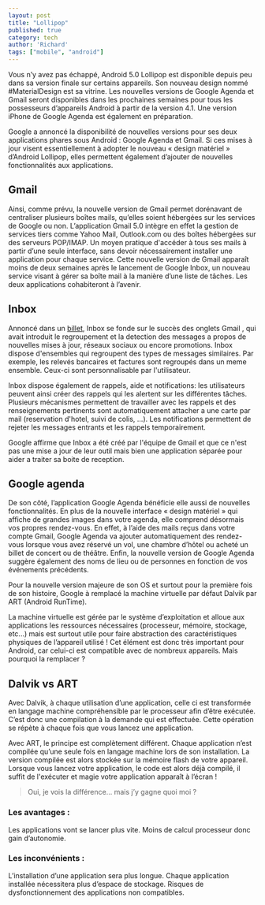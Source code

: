 ```yaml
---
layout: post
title: "Lollipop"
published: true
category: tech
author: 'Richard'
tags: ["mobile", "android"]
---
```


Vous n’y avez pas échappé, Android 5.0 Lollipop est disponible depuis peu dans sa version finale sur certains appareils. Son nouveau design nommé #MaterialDesign  est sa vitrine. Les nouvelles versions de Google Agenda et Gmail seront disponibles dans les prochaines semaines pour tous les possesseurs d’appareils Android à partir de la version 4.1. Une version iPhone de Google Agenda est également en préparation.

Google a annoncé la disponibilité de nouvelles versions pour ses deux applications phares sous Android : Google Agenda et Gmail. Si ces mises à jour visent essentiellement à adopter le nouveau « design matériel » d’Android Lollipop, elles permettent également d’ajouter de nouvelles fonctionnalités aux applications.

## Gmail

Ainsi, comme prévu, la nouvelle version de Gmail permet dorénavant de centraliser plusieurs boîtes mails, qu’elles soient hébergées sur les services de Google ou non. L’application Gmail 5.0 intègre en effet la gestion de services tiers comme Yahoo Mail, Outlook.com ou des boîtes hébergées sur des serveurs POP/IMAP. Un moyen pratique d'accéder à tous ses mails à partir d’une seule interface, sans devoir nécessairement installer une application pour chaque service. Cette nouvelle version de Gmail apparaît moins de deux semaines après le lancement de Google Inbox, un nouveau service visant à gérer sa boîte mail à la manière d’une liste de tâches. Les deux applications cohabiteront à l’avenir.

## Inbox

Annoncé dans un [billet](http://gmailblog.blogspot.ch/2014/10/an-inbox-that-works-for-you.html), Inbox se fonde sur le succès des onglets Gmail , qui avait introduit le regroupement et la detection des messages a propos de nouvelles mises à jour, réseaux sociaux ou encore promotions. Inbox dispose d'ensembles qui regroupent des types de messages similaires. Par exemple, les relevés bancaires et factures sont regroupés dans un meme ensemble. Ceux-ci sont personnalisable par l'utilisateur.

Inbox dispose également de rappels, aide et notifications: les utilisateurs peuvent ainsi créer des rappels qui les alertent sur les différentes tâches. Plusieurs mécanismes permettent de travailler avec les rappels et des renseignements pertinents sont automatiquement attacher a une carte par  mail (reservation d'hotel, suivi de colis, ...). Les notifications permettent de rejeter les messages entrants et les rappels temporairement.

Google affirme que Inbox a été créé par l'équipe de Gmail et que ce n'est pas une mise a jour de leur outil mais bien une application séparée pour aider a traiter sa boite de reception.

## Google agenda

De son côté, l’application Google Agenda bénéficie elle aussi de nouvelles fonctionnalités. En plus de la nouvelle interface « design matériel » qui affiche de grandes images dans votre agenda, elle comprend désormais vos propres rendez-vous. En effet, à l’aide des mails reçus dans votre compte Gmail, Google Agenda va ajouter automatiquement des rendez-vous lorsque vous avez réservé un vol, une chambre d’hôtel ou acheté un billet de concert ou de théâtre. Enfin, la nouvelle version de Google Agenda suggère également des noms de lieu ou de personnes en fonction de vos événements précédents.

Pour la nouvelle version majeure de son OS et surtout pour la première fois de son histoire, Google à remplacé la machine virtuelle par défaut Dalvik par ART (Android RunTime).

La machine virtuelle est gérée par le système d’exploitation et alloue aux applications les ressources nécessaires (processeur, mémoire, stockage, etc...) mais est surtout utile pour faire abstraction des caractéristiques physiques de l’appareil utilisé ! Cet élément est donc très important pour Android, car celui-ci est compatible avec de nombreux appareils. Mais pourquoi la remplacer ?

## Dalvik vs ART

Avec Dalvik, à chaque utilisation d’une application, celle ci est transformée en langage machine compréhensible par le processeur afin d’être exécutée. C’est donc une compilation à la demande qui est effectuée. Cette opération se répète à chaque fois que vous lancez une application.

Avec ART, le principe est complètement différent. Chaque application n’est compilée qu’une seule fois en langage machine lors de son installation. La version compilée est alors stockée sur la mémoire flash de votre appareil. Lorsque vous lancez votre application, le code est alors déjà compilé, il suffit de l'exécuter et magie votre application apparaît à l’écran !

> Oui, je vois la différence... mais j’y gagne quoi moi ?

### Les avantages :
Les applications vont se lancer plus vite.
Moins de calcul processeur donc gain d’autonomie.

### Les inconvénients :
L’installation d’une application sera plus longue.
Chaque application installée nécessitera plus d’espace de stockage.
Risques de dysfonctionnement des applications non compatibles.